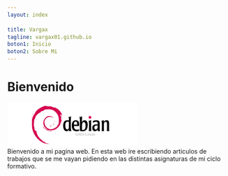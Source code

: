 ```yaml
---
layout: index

title: Vargax	
tagline: vargax01.github.io
boton1: Inicio
boton2: Sobre Mi
---
```


# Bienvenido
![debian](./img/debian_logo.png)
<br>
Bienvenido a mi pagina web. En esta web ire escribiendo articulos de trabajos que se 
me vayan pidiendo en las distintas  asignaturas  de mi ciclo formativo.

